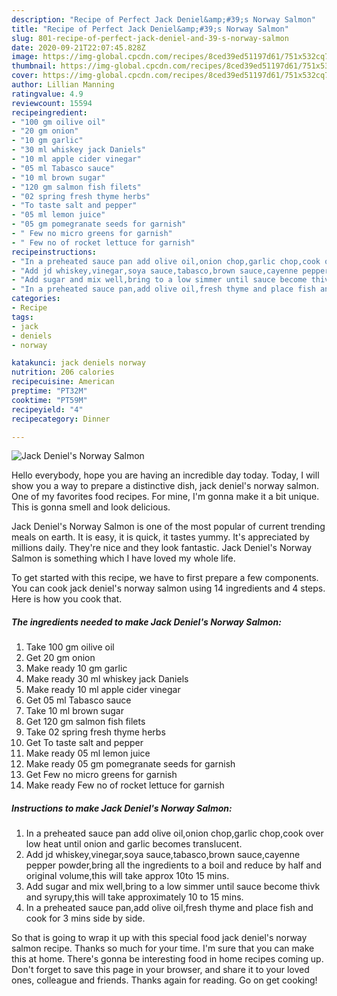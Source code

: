 ```yaml
---
description: "Recipe of Perfect Jack Deniel&amp;#39;s Norway Salmon"
title: "Recipe of Perfect Jack Deniel&amp;#39;s Norway Salmon"
slug: 801-recipe-of-perfect-jack-deniel-and-39-s-norway-salmon
date: 2020-09-21T22:07:45.828Z
image: https://img-global.cpcdn.com/recipes/8ced39ed51197d61/751x532cq70/jack-deniels-norway-salmon-recipe-main-photo.jpg
thumbnail: https://img-global.cpcdn.com/recipes/8ced39ed51197d61/751x532cq70/jack-deniels-norway-salmon-recipe-main-photo.jpg
cover: https://img-global.cpcdn.com/recipes/8ced39ed51197d61/751x532cq70/jack-deniels-norway-salmon-recipe-main-photo.jpg
author: Lillian Manning
ratingvalue: 4.9
reviewcount: 15594
recipeingredient:
- "100 gm oilive oil"
- "20 gm onion"
- "10 gm garlic"
- "30 ml whiskey jack Daniels"
- "10 ml apple cider vinegar"
- "05 ml Tabasco sauce"
- "10 ml brown sugar"
- "120 gm salmon fish filets"
- "02 spring fresh thyme herbs"
- "To taste salt and pepper"
- "05 ml lemon juice"
- "05 gm pomegranate seeds for garnish"
- " Few no micro greens for garnish"
- " Few no of rocket lettuce for garnish"
recipeinstructions:
- "In a preheated sauce pan add olive oil,onion chop,garlic chop,cook over low heat until onion and garlic becomes translucent."
- "Add jd whiskey,vinegar,soya sauce,tabasco,brown sauce,cayenne pepper powder,bring all the ingredients to a boil and reduce by half and original volume,this will take approx 10to 15 mins."
- "Add sugar and mix well,bring to a low simmer until sauce become thivk and syrupy,this will take approximately 10 to 15 mins."
- "In a preheated sauce pan,add olive oil,fresh thyme and place fish and cook for 3 mins side by side."
categories:
- Recipe
tags:
- jack
- deniels
- norway

katakunci: jack deniels norway 
nutrition: 206 calories
recipecuisine: American
preptime: "PT32M"
cooktime: "PT59M"
recipeyield: "4"
recipecategory: Dinner

---
```



![Jack Deniel&#39;s Norway Salmon](https://img-global.cpcdn.com/recipes/8ced39ed51197d61/751x532cq70/jack-deniels-norway-salmon-recipe-main-photo.jpg)

Hello everybody, hope you are having an incredible day today. Today, I will show you a way to prepare a distinctive dish, jack deniel&#39;s norway salmon. One of my favorites food recipes. For mine, I'm gonna make it a bit unique. This is gonna smell and look delicious.



Jack Deniel&#39;s Norway Salmon is one of the most popular of current trending meals on earth. It is easy, it is quick, it tastes yummy. It's appreciated by millions daily. They're nice and they look fantastic. Jack Deniel&#39;s Norway Salmon is something which I have loved my whole life.


To get started with this recipe, we have to first prepare a few components. You can cook jack deniel&#39;s norway salmon using 14 ingredients and 4 steps. Here is how you cook that.

<!--inarticleads1-->

##### The ingredients needed to make Jack Deniel&#39;s Norway Salmon:

1. Take 100 gm oilive oil
1. Get 20 gm onion
1. Make ready 10 gm garlic
1. Make ready 30 ml whiskey jack Daniels
1. Make ready 10 ml apple cider vinegar
1. Get 05 ml Tabasco sauce
1. Take 10 ml brown sugar
1. Get 120 gm salmon fish filets
1. Take 02 spring fresh thyme herbs
1. Get To taste salt and pepper
1. Make ready 05 ml lemon juice
1. Make ready 05 gm pomegranate seeds for garnish
1. Get  Few no micro greens for garnish
1. Make ready  Few no of rocket lettuce for garnish




<!--inarticleads2-->

##### Instructions to make Jack Deniel&#39;s Norway Salmon:

1. In a preheated sauce pan add olive oil,onion chop,garlic chop,cook over low heat until onion and garlic becomes translucent.
1. Add jd whiskey,vinegar,soya sauce,tabasco,brown sauce,cayenne pepper powder,bring all the ingredients to a boil and reduce by half and original volume,this will take approx 10to 15 mins.
1. Add sugar and mix well,bring to a low simmer until sauce become thivk and syrupy,this will take approximately 10 to 15 mins.
1. In a preheated sauce pan,add olive oil,fresh thyme and place fish and cook for 3 mins side by side.




So that is going to wrap it up with this special food jack deniel&#39;s norway salmon recipe. Thanks so much for your time. I'm sure that you can make this at home. There's gonna be interesting food in home recipes coming up. Don't forget to save this page in your browser, and share it to your loved ones, colleague and friends. Thanks again for reading. Go on get cooking!
